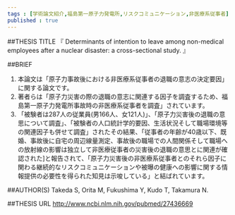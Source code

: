 ```yaml
--- 
tags : [学術論文紹介,福島第一原子力発電所,リスクコミュニケーション,非医療系従事者] 
published : true
---
```


##THESIS TITLE
『
Determinants of intention to leave among non-medical employees after a nuclear disaster: a cross-sectional study.
』
  
##BRIEF
1. 本論文は「原子力事故後における非医療系従事者の退職の意志の決定要因」に関する論文です。
1. 著者らは「原子力災害の際の退職の意志に関連する因子を調査するため、福島第一原子力発電所事故時の非医療系従事者を調査」されています。
1. 「被験者は287人の従業員(男166人、女121人)」、「原子力災害後の退職の意思について調査」、「被験者の人口統計学的要因、生活状況そして職場環境等の関連因子も併せて調査」されたその結果、「従事者の年齢が40歳以下、既婚、事故後に自宅の周辺線量測定、事故後の職場での人間関係そして職場への放射線の影響は独立して非医療従事者の災害後の退職の意思とに関連が確認された]と報告されて、「原子力災害後の非医療系従事者とのそれら因子に関わる継続的なリスクコミュニケーションや被曝の健康への影響に関する情報提供の必要性を得られた知見は示唆している」と結ばれています。




##AUTHOR(S)
Takeda S, Orita M, Fukushima Y, Kudo T, Takamura N.
  
##THESIS URL
[
http://www.ncbi.nlm.nih.gov/pubmed/27436669
](
http://www.ncbi.nlm.nih.gov/pubmed/27436669
)